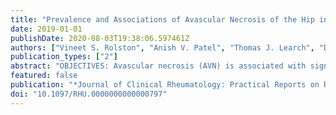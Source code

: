 ```yaml
---
title: "Prevalence and Associations of Avascular Necrosis of the Hip in a Large Well-characterized Cohort of Patients With Inflammatory Bowel Disease"
date: 2019-01-01
publishDate: 2020-08-03T19:38:06.597461Z
authors: ["Vineet S. Rolston", "Anish V. Patel", "Thomas J. Learch", "Dalin Li", "Dmitry Karayev", "Chadwick Williams", "Madhavi L. Siddanthi", "Stephan R. Targan", "Michael H. Weisman", "Dermot P. B. McGovern"]
publication_types: ["2"]
abstract: "OBJECTIVES: Avascular necrosis (AVN) is associated with significant morbidity potentially causing severe pain and disability; patients with inflammatory bowel disease (IBD) have a higher prevalence of AVN compared with non-IBD populations. The purpose of our study was to determine the prevalence of AVN in our IBD population and to evaluate these subjects for the presence of clinical characteristics associated with AVN on computed tomography (CT) imaging. METHODS: In 1313 IBD patients with abdomen/pelvis CT scans, we identified 27 patients (2.1%) with CT findings consistent with AVN. Through historical chart review, we confirmed that most patients had prior exposure to steroids, although 2 patients had no documented steroid exposure at all. RESULTS: We found that 59% of the concurrent radiology reports did not comment on the presence of AVN, suggesting that incidental CT findings of AVN among IBD patients are likely underreported. Notably, we found that 63% of these cases had documented complaints of low-back and/or hip pain. Using logistic regression, we found an association between anti-neutrophil cytoplasmic antibody-positive status across IBD (p = 0.007) and a smoking history in Crohn disease (p = 0.03) with the presence of AVN. CONCLUSIONS: We found that a significant proportion of IBD patients with AVN are reported in their records as having hip or low-back pain, and review of CT imaging under dedicated bone windows may identify AVN among this population. Our findings also suggest that additional etiological factors, beyond corticosteroids, contribute to the development of AVN in IBD. Further investigation is warranted regarding the mechanisms associated with AVN in IBD."
featured: false
publication: "*Journal of Clinical Rheumatology: Practical Reports on Rheumatic & Musculoskeletal Diseases*"
doi: "10.1097/RHU.0000000000000797"
---
```


